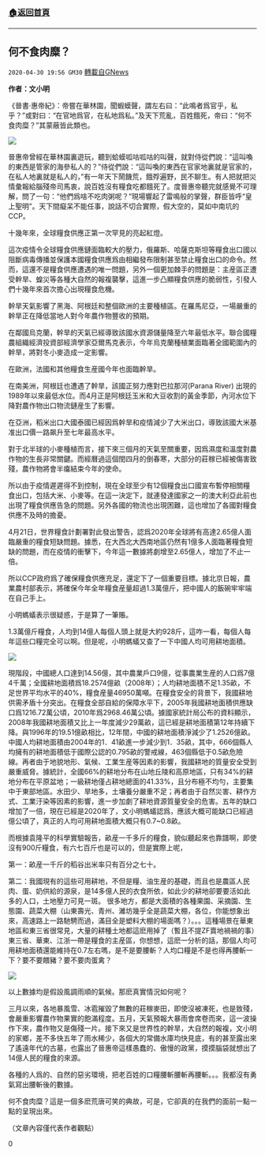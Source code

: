 ###  [:house:返回首頁](https://github.com/ourhimalayas/txt)
---

## 何不食肉糜？
`2020-04-30 19:56 GM30` [轉載自GNews](https://gnews.org/zh-hant/190380/)

**作者：文小明**

《晉書·惠帝紀》：帝嘗在華林園，聞蝦蟆聲，謂左右曰：“此鳴者爲官乎，私乎？”或對曰：“在官地爲官，在私地爲私。”及天下荒亂，百姓餓死，帝曰：“何不食肉糜？”其蒙蔽皆此類也。

![](https://s3.amazonaws.com/gnews-media-offload/wp-content/uploads/2020/04/30194521/1-189.png)

晉惠帝曾經在華林園裏遊玩，聽到蛤蟆呱咕呱咕的叫聲，就對侍從們說：“這叫喚的東西是管家的海參私人的？”侍從們說：“這叫喚的東西在官家地裏就是官家的，在私人地裏就是私人的，”有一年天下鬧饑荒，餓殍遍野，民不聊生。有人把就把災情彙報給腦殘帝司馬衷，說百姓沒有糧食吃都餓死了。度晉惠帝聽完就感覺不可理解，問了一句：“他們爲啥不吃肉粥呢？”現場響起了雷鳴般的掌聲，群臣皆呼“皇上聖明”。天下間癡呆不能任事，說話不切合實際，假大空的，莫如中南坑的CCP。

十幾年來，全球糧食供應正第一次罕見的亮起紅燈。

這次疫情令全球糧食供應鏈面臨較大的壓力，俄羅斯、哈薩克斯坦等糧食出口國以阻斷病毒傳播並保護本國糧食供應爲由相繼發布限制甚至禁止糧食出口的命令。然而，這還不是糧食供應遭遇的唯一問題，另外一個更加棘手的問題是：主産區正遭受幹旱、蝗災等各種大自然的報複襲擊，這進一步凸顯糧食供應的脆弱性，引發人們十幾年來首次擔心出現糧食危機。

幹旱天氣影響了黑海、阿根廷和整個歐洲的主要種植區。在羅馬尼亞，一場嚴重的幹旱正在降低當地人對今年農作物豐收的預期。

在鄰國烏克蘭，幹旱的天氣已經導致該國水資源儲量降至六年最低水平。聯合國糧農組織經濟投資部經濟學家亞爾馬克表示，今年烏克蘭種植業面臨著全國範圍內的幹旱，將對冬小麥造成一定影響。

在歐洲，法國和其他糧食生産國今年也面臨幹旱。

在南美洲，阿根廷也遭遇了幹旱，該國正努力應對巴拉那河(Parana River) 出現的1989年以來最低水位。而4月正是阿根廷玉米和大豆收割的黃金季節，內河水位下降對農作物出口物流鏈産生了影響。

在亞洲，稻米出口大國泰國已經因爲幹旱和疫情減少了大米出口，導致該國大米基准出口價一路飙升至七年最高水平。

對于北半球的小麥種植而言，接下來三個月的天氣至關重要，因爲濕度和溫度對農作物的生長非常關鍵。而經曆過這個閏四月的倒春寒，大部分的莊稼已經被傷害致殘，農作物將會半癟結束今年的使命。

所以由于疫情遲遲得不到控制，現在全球至少有12個糧食出口國宣布暫停相關糧食出口，包括大米、小麥等。在這一決定下，就連發達國家之一的澳大利亞此前也出現了糧食供應告急的問題。另外各國的物流也出現困難，這也增加了各國對糧食供應不及時的擔憂。

4月21日，世界糧食計劃署對此發出警告，認爲2020年全球將有高達2.65億人面臨嚴重的糧食短缺問題。據悉，在大西北大西南地區仍然有1億多人面臨著糧食短缺的問題，而在疫情的衝擊下，今年這一數據將劇增至2.65億人，增加了不止一倍。

所以CCP政府爲了確保糧食供應充足，還定下了一個重要目標。據北京日報，農業農村部表示，將確保今年全年糧食産量超過1.3萬億斤，把中國人的飯碗牢牢端在自己手上。

小明螞蟻表示很疑惑，于是算了一筆賬。

1.3萬億斤糧食，人均到14億人每個人頭上就是大約928斤，這咋一看，每個人每年這些口糧完全可以啊。但是呢，小明螞蟻又查了一下中國人均可用耕地面積。

![](https://s3.amazonaws.com/gnews-media-offload/wp-content/uploads/2020/04/30194610/2-114.png)

現階段，中國總人口達到14.56億，其中農業戶口9億，從事農業生産的人口爲7億4千萬；全國耕地面積爲18.2574億畝（2008年）；人均耕地面積不足1.35畝，不足世界平均水平的40%，糧食産量46950萬噸。在糧食安全的背景下，我國耕地供需矛盾十分突出。在糧食全部自給的保障水平下，2005年我國耕地面積供應缺口爲1216.72萬公頃，2010年爲2968.46萬公頃。據國家統計局公布的資料顯示，2008年我國耕地面積又比上一年度減少29萬畝，這已經是耕地面積第12年持續下降。與1996年的19.51億畝相比，12年間，中國的耕地面積淨減少了1.2526億畝。中國人均耕地面積由2004年的1．41畝進一步減少到1．35畝，其中，666個縣人均擁有的耕地面積低于國際公認的0.795畝的警戒線，463個縣低于0.5畝危險線。再者由于地貌地形、氣候、工業生産等因素的影響，我國耕地的質量安全受到嚴重威脅。據統計，全國66%的耕地分布在山地丘陵和高原地區，只有34%的耕地分布在平原盆地；一級耕地僅占耕地總面的41.33%，且分布極不均勻，主要集中于東部地區。水田少、旱地多，土壤養分嚴重不足；再者由于自然災害、耕作方式、工業汙染等因素的影響，進一步加劇了耕地資源質量安全的危害。五年的缺口增加了一倍，現在已經是2020年了，文小明螞蟻認爲，應該大概可能缺口已經過億公頃了，真正的人均可用耕地面積大概只有0.7~0.8畝。

而根據袁隆平的科學實驗報告，畝産一千多斤的糧食，貌似聽起來也靠譜啊，即使沒有900斤糧食，有六七百斤也是可以的，但是實際上呢，

第一：畝産一千斤的稻谷出米率只有百分之七十。

第二：我國現有的這些可用耕地，不但是糧、油生産的基礎，而且也是農區人民肉、蛋、奶供給的源泉，是14多億人民的衣食所依，如此少的耕地卻要要活如此多的人口，土地壓力可見一斑。 很多地方，都是大面積的各種果園、采摘園、生態園、蔬菜大棚（山東壽光、青州、濰坊幾乎全是蔬菜大棚，各位，你能想象出來，高速路上一路馳騁而過，滿目全是塑料大棚的場面嗎？）。。。這種場景在華東地區和東三省很常見，大量的耕種土地都這麽用掉了（暫且不提ZF賣地禍禍的事）東三省、華東、江浙一帶是糧食的主産區，你想想，這麽一分析的話，那個人均可用耕地面積還能維持在0.7左右嗎，是不是要腰斬？人均口糧是不是也得再腰斬一下？要不要餵豬？要不要肉蛋禽？

![](https://s3.amazonaws.com/gnews-media-offload/wp-content/uploads/2020/04/30194722/3-101.png)

以上數據均是假設風調雨順的氣候。那麽真實情況如何呢？

三月以來，各地暴風雪、冰雹摧毀了無數的莊稼麥田，即使沒被凍死，也是致殘，會嚴重影響農作物果實的飽滿程度。五月，天氣預報大暴雨會席卷而來，這一波操作下來，農作物又是傷殘一片。接下來又是世界性的幹旱，大自然的報複，文小明的家鄉，差不多快五年了雨水稀少，各個大的常備水庫均快見底，有的甚至露出來了遙遠年代的古墓，也露出了晉惠帝這樣愚蠢的、傲慢的政黨，摸摸腦袋就想出了14億人民的糧食的來源。

各種的人爲的、自然的惡劣環境，把老百姓的口糧腰斬腰斬再腰斬。。。我都沒有勇氣寫出腰斬後的數據。

何不食肉糜？這是一個多麽荒唐可笑的典故，可是，它卻真的在我們的面前一點一點的呈現出來。

（文章內容僅代表作者觀點）

0
